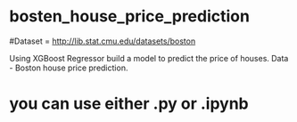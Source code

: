 # bosten_house_price_prediction
#Dataset = http://lib.stat.cmu.edu/datasets/boston

Using XGBoost Regressor build a model to predict the price of houses. Data - Boston house price prediction.

# you can use either .py or .ipynb 
